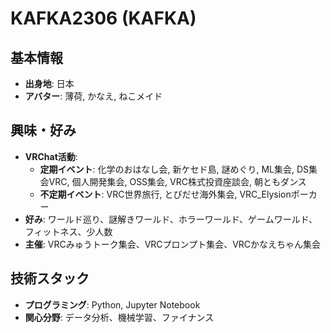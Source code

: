 # KAFKA2306 (KAFKA)

## 基本情報
- **出身地**: 日本
- **アバター**: 薄荷, かなえ, ねこメイド

## 興味・好み
- **VRChat活動**:
  - **定期イベント**: 化学のおはなし会, 新ケセド島, 謎めぐり, ML集会, DS集会VRC, 個人開発集会, OSS集会, VRC株式投資座談会, 朝ともダンス
  - **不定期イベント**: VRC世界旅行, とびだせ海外集会, VRC_Elysionポーカー
- **好み**: ワールド巡り、謎解きワールド、ホラーワールド、ゲームワールド、フィットネス、少人数
- **主催**: VRCみゅうトーク集会、VRCプロンプト集会、VRCかなえちゃん集会

## 技術スタック
- **プログラミング**: Python,  Jupyter Notebook
- **関心分野**: データ分析、機械学習、ファイナンス
